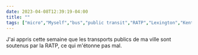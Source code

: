 ---date: 2023-04-08T12:39:19-04:00title: ""tags: ["micro","Myself","bus","public transit","RATP","Lexington","Kentucky","Paris","France"]---J'ai appris cette semaine que les transports publics de ma ville sont soutenus par la RATP, ce qui m'étonne pas mal.